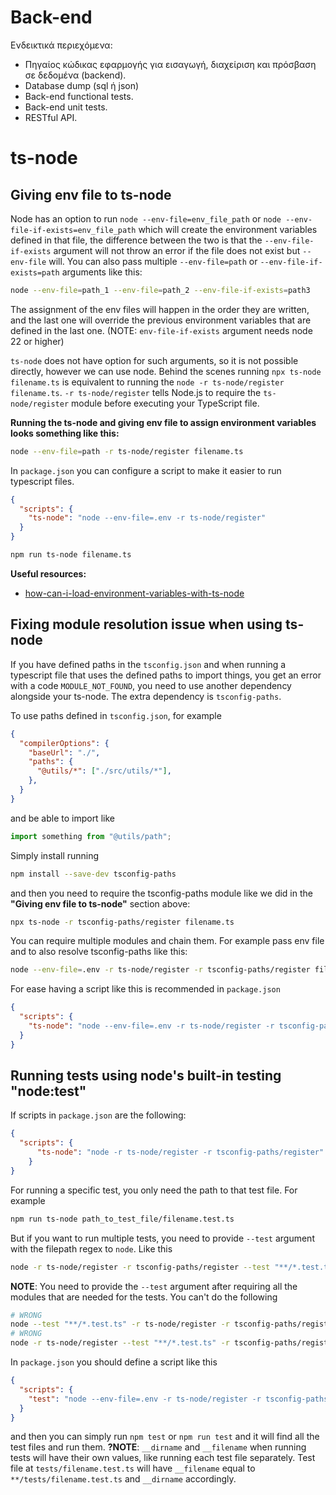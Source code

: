 # Back-end

Ενδεικτικά περιεχόμενα:

- Πηγαίος κώδικας εφαρμογής για εισαγωγή, διαχείριση και
  πρόσβαση σε δεδομένα (backend).
- Database dump (sql ή json)
- Back-end functional tests.
- Back-end unit tests.
- RESTful API.




# ts-node
## Giving env file to ts-node
Node has an option to run `node --env-file=env_file_path` or `node --env-file-if-exists=env_file_path` which will create the environment variables defined in that file, the difference between the two is that the `--env-file-if-exists` argument will not throw an error if the file does not exist but `--env-file` will. You can also pass multiple `--env-file=path` or `--env-file-if-exists=path` arguments like this:
```bash
node --env-file=path_1 --env-file=path_2 --env-file-if-exists=path3
```
The assignment of the env files will happen in the order they are written, and the last one will override the previous environment variables that are defined in the last one. (NOTE: `env-file-if-exists` argument needs node 22 or higher)

`ts-node` does not have option for such arguments, so it is not possible directly, however we can use node. Behind the scenes running `npx ts-node filename.ts` is equivalent to running the `node -r ts-node/register filename.ts`. `-r ts-node/register` tells Node.js to require the `ts-node/register` module before executing your TypeScript file.

**Running the ts-node and giving env file to assign environment variables looks something like this:**
```bash
node --env-file=path -r ts-node/register filename.ts
```

In `package.json` you can configure a script to make it easier to run typescript files.
```json
{
  "scripts": {
    "ts-node": "node --env-file=.env -r ts-node/register"
  }
}
```
```bash
npm run ts-node filename.ts
```
**Useful resources:**
- [how-can-i-load-environment-variables-with-ts-node](https://stackoverflow.com/questions/63348710/how-can-i-load-environment-variables-with-ts-node)

## Fixing module resolution issue when using ts-node
If you have defined paths in the `tsconfig.json` and when running a typescript file that uses the defined paths to import things, you get an error with a code `MODULE_NOT_FOUND`, you need to use another dependency alongside your ts-node. The extra dependency is `tsconfig-paths`.

To use paths defined in `tsconfig.json`, for example
```json
{
  "compilerOptions": {
    "baseUrl": "./",
    "paths": {
      "@utils/*": ["./src/utils/*"],
    }, 
  }
}
```
and be able to import like 
```ts
import something from "@utils/path";
```

Simply install running
```bash
npm install --save-dev tsconfig-paths
```
and then you need to require the tsconfig-paths module like we did in the **"Giving env file to ts-node"** section above:
```bash
npx ts-node -r tsconfig-paths/register filename.ts
```

You can require multiple modules and chain them. For example pass env file and to also resolve tsconfig-paths like this:
```bash
node --env-file=.env -r ts-node/register -r tsconfig-paths/register filename.ts
```

For ease having a script like this is recommended in `package.json`
```json
{
  "scripts": {
    "ts-node": "node --env-file=.env -r ts-node/register -r tsconfig-paths/register"
  }
}
```

## Running tests using node's built-in testing "node:test"
If scripts in `package.json` are the following:
```json
{
  "scripts": {
      "ts-node": "node -r ts-node/register -r tsconfig-paths/register"
    }
}
```
For running a specific test, you only need the path to that test file. For example
```bash
npm run ts-node path_to_test_file/filename.test.ts
```
But if you want to run multiple tests, you need to provide `--test` argument with the filepath regex to `node`. Like this
```bash
node -r ts-node/register -r tsconfig-paths/register --test "**/*.test.ts"
```
**NOTE**: You need to provide the `--test` argument after requiring all the modules that are needed for the tests. You can't do the following
```bash
# WRONG
node --test "**/*.test.ts" -r ts-node/register -r tsconfig-paths/register
# WRONG
node -r ts-node/register --test "**/*.test.ts" -r tsconfig-paths/register
```

In `package.json` you should define a script like this
```json
{
  "scripts": {
    "test": "node --env-file=.env -r ts-node/register -r tsconfig-paths/register --test **/*.test.ts"
  }
}
```
and then you can simply run `npm test` or `npm run test` and it will find all the test files and run them.
**?NOTE**: `__dirname` and `__filename` when running tests will have their own values, like running each test file separately. Test file at `tests/filename.test.ts` will have `__filename` equal to `**/tests/filename.test.ts` and `__dirname` accordingly.




